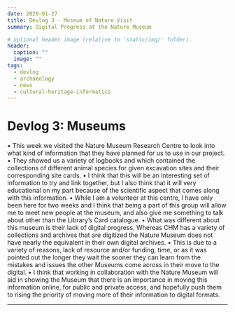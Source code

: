 ```yaml
---
date: 2020-01-27
title: Devlog 3 - Museum of Nature Visit
summary: Digital Progress at the Nature Museum

# optional header image (relative to 'static/img/' folder).
header:
  caption: ""
  image: ""
tags:
  - devlog
  - archaeology
  - news
  - cultural-heritage-informatics
---
```


# Devlog 3: Museums

•	This week we visited the Nature Museum Research Centre to look into what kind of information that they have planned for us to use in our project. 
•	They showed us a variety of logbooks and which contained the collections of different animal species for given excavation sites and their corresponding site cards.
•	I think that this will be an interesting set of information to try and link together, but I also think that it will very educational on my part because of the scientific aspect that comes along with this information.
•	While I am a volunteer at this centre, I have only been here for two weeks and I think that being a part of this group will allow me to meet new people at the museum, and also give me something to talk about other than the Library’s Card catalogue. 
•	What was different about this museum is their lack of digital progress. Whereas CHM has a variety of collections and archives that are digitized the Nature Museum does not have nearly the equivalent in their own digital archives. 
•	This is due to a variety of reasons, lack of resource and/or funding, time, or as it was pointed out the longer they wait the sooner they can learn from the mistakes and issues the other Museums come across in their move to the digital.
•	I think that working in collaboration with the Nature Museum will aid in showing the Museum that there is an importance in moving this information online, for public and private access, and hopefully push them to rising the priority of moving more of their information to digital formats.


---
